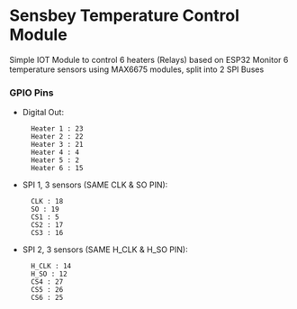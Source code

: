 # Sensbey Temperature Control Module

Simple IOT Module to control 6 heaters (Relays) based on ESP32
Monitor 6 temperature sensors using MAX6675 modules, split into 2 SPI Buses

### GPIO Pins
- Digital Out: 

        Heater 1 : 23
        Heater 2 : 22
        Heater 3 : 21
        Heater 4 : 4 
        Heater 5 : 2
        Heater 6 : 15
- SPI 1, 3 sensors (SAME CLK & SO PIN):

        CLK : 18
        SO : 19
        CS1 : 5
        CS2 : 17
        CS3 : 16
- SPI 2, 3 sensors (SAME H_CLK & H_SO PIN):

        H_CLK : 14
        H_SO : 12
        CS4 : 27
        CS5 : 26
        CS6 : 25

